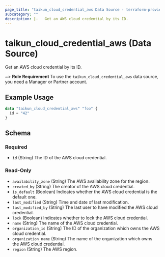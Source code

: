 ```yaml
---
page_title: "taikun_cloud_credential_aws Data Source - terraform-provider-taikun"
subcategory: ""
description: |-   Get an AWS cloud credential by its ID.
---
```


# taikun_cloud_credential_aws (Data Source)

Get an AWS cloud credential by its ID.

~> **Role Requirement** To use the `taikun_cloud_credential_aws` data source, you need a Manager or Partner account.

## Example Usage

```terraform
data "taikun_cloud_credential_aws" "foo" {
  id = "42"
}
```

<!-- schema generated by tfplugindocs -->
## Schema

### Required

- `id` (String) The ID of the AWS cloud credential.

### Read-Only

- `availability_zone` (String) The AWS availability zone for the region.
- `created_by` (String) The creator of the AWS cloud credential.
- `is_default` (Boolean) Indicates whether the AWS cloud credential is the default one.
- `last_modified` (String) Time and date of last modification.
- `last_modified_by` (String) The last user to have modified the AWS cloud credential.
- `lock` (Boolean) Indicates whether to lock the AWS cloud credential.
- `name` (String) The name of the AWS cloud credential.
- `organization_id` (String) The ID of the organization which owns the AWS cloud credential.
- `organization_name` (String) The name of the organization which owns the AWS cloud credential.
- `region` (String) The AWS region.


